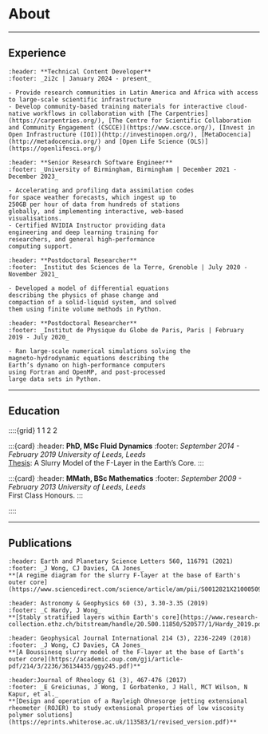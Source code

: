# About

---

## Experience

```{card} 
:header: **Technical Content Developer**
:footer: _2i2c | January 2024 - present_

- Provide research communities in Latin America and Africa with access to large-scale scientific infrastructure
- Develop community-based training materials for interactive cloud-native workflows in collaboration with [The Carpentries](https://carpentries.org/), [The Centre for Scientific Collaboration and Community Engagement (CSCCE)](https://www.cscce.org/), [Invest in Open Infrastructure (IOI)](http://investinopen.org/), [MetaDocencia](http://metadocencia.org/) and [Open Life Science (OLS)](https://openlifesci.org/)
```

```{card} 
:header: **Senior Research Software Engineer**
:footer: _University of Birmingham, Birmingham | December 2021 - December 2023_

- Accelerating and profiling data assimilation codes
for space weather forecasts, which ingest up to
250GB per hour of data from hundreds of stations
globally, and implementing interactive, web-based
visualisations.
- Certified NVIDIA Instructor providing data
engineering and deep learning training for
researchers, and general high-performance
computing support.
```

```{card} 
:header: **Postdoctoral Researcher**
:footer: _Institut des Sciences de la Terre, Grenoble | July 2020 - November 2021_

- Developed a model of differential equations
describing the physics of phase change and
compaction of a solid-liquid system, and solved
them using finite volume methods in Python.
```

```{card} 
:header: **Postdoctoral Researcher**
:footer: _Institut de Physique du Globe de Paris, Paris | February 2019 - July 2020_

- Ran large-scale numerical simulations solving the
magneto-hydrodynamic equations describing the
Earth’s dynamo on high-performance computers
using Fortran and OpenMP, and post-processed
large data sets in Python.
```

---

## Education

::::{grid} 1 1 2 2

:::{card}
:header: **PhD, MSc Fluid Dynamics**
:footer: _September 2014 - February 2019_
_University of Leeds, Leeds_ \
[Thesis](https://etheses.whiterose.ac.uk/23167/): A Slurry Model of the F-Layer in the Earth’s Core.
:::

:::{card}
:header: **MMath, BSc Mathematics**
:footer: _September 2009 - February 2013_
_University of Leeds, Leeds_ \
First Class Honours.
:::

::::

---

## Publications

```{card}
:header: Earth and Planetary Science Letters 560, 116791 (2021)
:footer: _J Wong, CJ Davies, CA Jones_
**[A regime diagram for the slurry F-layer at the base of Earth's outer core](https://www.sciencedirect.com/science/article/am/pii/S0012821X21000509)**
```

```{card}
:header: Astronomy & Geophysics 60 (3), 3.30-3.35 (2019)
:footer: _C Hardy, J Wong_
**[Stably stratified layers within Earth's core](https://www.research-collection.ethz.ch/bitstream/handle/20.500.11850/520577/1/Hardy_2019.pdf)**
```

```{card}
:header: Geophysical Journal International 214 (3), 2236-2249 (2018)
:footer: _J Wong, CJ Davies, CA Jones_
**[A Boussinesq slurry model of the F-layer at the base of Earth’s outer core](https://academic.oup.com/gji/article-pdf/214/3/2236/36134435/ggy245.pdf)**
```

```{card}
:header:Journal of Rheology 61 (3), 467-476 (2017)
:footer: _E Greiciunas, J Wong, I Gorbatenko, J Hall, MCT Wilson, N Kapur, et al._
**[Design and operation of a Rayleigh Ohnesorge jetting extensional rheometer (ROJER) to study extensional properties of low viscosity polymer solutions](https://eprints.whiterose.ac.uk/113583/1/revised_version.pdf)**
```
